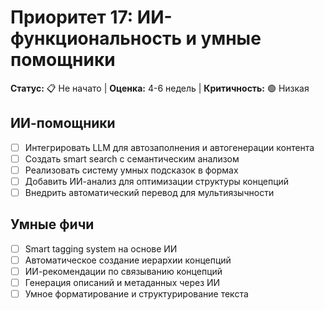 # Приоритет 17: ИИ-функциональность и умные помощники

**Статус:** 📋 Не начато | **Оценка:** 4-6 недель | **Критичность:** 🟢 Низкая

## ИИ-помощники
- [ ] Интегрировать LLM для автозаполнения и автогенерации контента
- [ ] Создать smart search с семантическим анализом
- [ ] Реализовать систему умных подсказок в формах
- [ ] Добавить ИИ-анализ для оптимизации структуры концепций
- [ ] Внедрить автоматический перевод для мультиязычности

## Умные фичи
- [ ] Smart tagging system на основе ИИ
- [ ] Автоматическое создание иерархии концепций
- [ ] ИИ-рекомендации по связыванию концепций
- [ ] Генерация описаний и метаданных через ИИ
- [ ] Умное форматирование и структурирование текста
